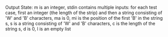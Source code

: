 Output State: m is an integer, stdin contains multiple inputs: for each test case, first an integer (the length of the strip) and then a string consisting of 'W' and 'B' characters, ma is 0, mi is the position of the first 'B' in the string s, s is a string consisting of 'W' and 'B' characters, c is the length of the string s, d is 0, l is an empty list